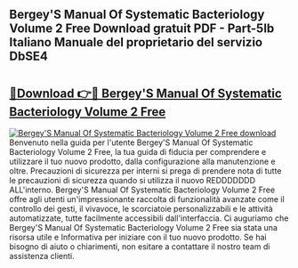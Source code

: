 ## Bergey'S Manual Of Systematic Bacteriology Volume 2 Free Download gratuit PDF - Part-5Ib Italiano Manuale del proprietario del servizio DbSE4

# <h2><a href="http://df9rax.blite.top/?on=Bergey%27S+Manual+Of+Systematic+Bacteriology+Volume+2+Free">🔗Download 👉🔴 Bergey'S Manual Of Systematic Bacteriology Volume 2 Free</a></h2>

[![Bergey'S Manual Of Systematic Bacteriology Volume 2 Free download](https://i.imgur.com/lujVjoI.png)](http://df9rax.blite.top/?on=Bergey%27S+Manual+Of+Systematic+Bacteriology+Volume+2+Free)
Benvenuto nella guida per l'utente Bergey'S Manual Of Systematic Bacteriology Volume 2 Free, la tua guida di fiducia per comprendere e utilizzare il tuo nuovo prodotto, dalla configurazione alla manutenzione e oltre. Precauzioni di sicurezza per interni si prega di prendere nota di tutte le precauzioni di sicurezza quando si utilizza il nuovo REDDDDDDD ALL'interno. Bergey'S Manual Of Systematic Bacteriology Volume 2 Free offre agli utenti un'impressionante raccolta di funzionalità avanzate come il controllo dei gesti, il vivavoce, le scorciatoie personalizzabili e le attività automatizzate, tutte facilmente accessibili dall'interfaccia. Ci auguriamo che Bergey'S Manual Of Systematic Bacteriology Volume 2 Free sia stata una risorsa utile e Informativa per iniziare con il tuo nuovo prodotto. Se hai bisogno di aiuto o chiarimenti, non esitare a contattare il nostro team di assistenza clienti.
